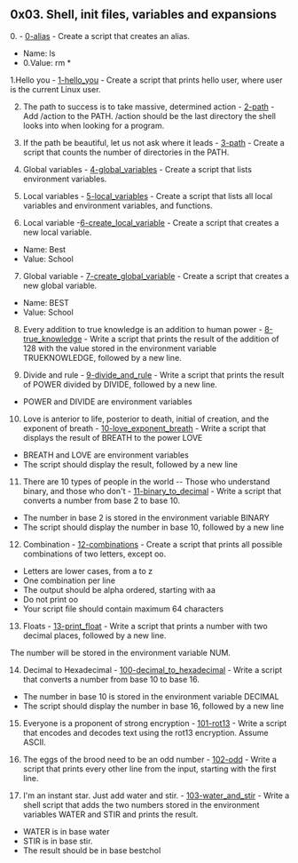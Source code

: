 ## 0x03. Shell, init files, variables and expansions

0.<o> - [0-alias](./0-alias) - Create a script that creates an alias.
 - Name: ls
 - 0.<o>Value: rm *

1.Hello you - [1-hello_you](./1-hello_you) - Create a script that prints hello user, where user is the current Linux user.

2. The path to success is to take massive, determined action - [2-path](./2-path) - Add /action to the PATH. /action should be the last directory the shell looks into when looking for a program.

3. If the path be beautiful, let us not ask where it leads - [3-path](./3-path) - Create a script that counts the number of directories in the PATH.

4. Global variables - [4-global_variables](./4-global_variables) - Create a script that lists environment variables.

5. Local variables - [5-local_variables](./5-local_variables) - Create a script that lists all local variables and environment variables, and functions.

6. Local variable -[6-create_local_variable](./6-create_local_variable) - Create a script that creates a new local variable.

 - Name: Best
 - Value: School

7. Global variable - [7-create_global_variable](./7-create_global_variable) - Create a script that creates a new global variable.

 - Name: BEST
 - Value: School

8. Every addition to true knowledge is an addition to human power - [8-true_knowledge](./8-true_knowledge) - Write a script that prints the result of the addition of 128 with the value stored in the environment variable TRUEKNOWLEDGE, followed by a new line.

9. Divide and rule - [9-divide_and_rule](./9-divide_and_rule) - Write a script that prints the result of POWER divided by DIVIDE, followed by a new line.

 - POWER and DIVIDE are environment variables

10. Love is anterior to life, posterior to death, initial of creation, and the exponent of breath - [10-love_exponent_breath](./10-love_exponent_breath) - Write a script that displays the result of BREATH to the power LOVE

 - BREATH and LOVE are environment variables
 - The script should display the result, followed by a new line

11. There are 10 types of people in the world -- Those who understand binary, and those who don't - [11-binary_to_decimal](./11-binary_to_decimal) - Write a script that converts a number from base 2 to base 10.

 - The number in base 2 is stored in the environment variable BINARY
 - The script should display the number in base 10, followed by a new line

12. Combination - [12-combinations](./12-combinations) - Create a script that prints all possible combinations of two letters, except oo.

 - Letters are lower cases, from a to z
 - One combination per line
 - The output should be alpha ordered, starting with aa
 - Do not print oo
 - Your script file should contain maximum 64 characters

13. Floats - [13-print_float](./13-print_float) - Write a script that prints a number with two decimal places, followed by a new line.

The number will be stored in the environment variable NUM.

14. Decimal to Hexadecimal - [100-decimal_to_hexadecimal](./100-decimal_to_hexadecimal) - Write a script that converts a number from base 10 to base 16.

 - The number in base 10 is stored in the environment variable DECIMAL
 - The script should display the number in base 16, followed by a new line

15. Everyone is a proponent of strong encryption - [101-rot13](./101-rot13) - Write a script that encodes and decodes text using the rot13 encryption. Assume ASCII.

16. The eggs of the brood need to be an odd number - [102-odd](./102-odd) - Write a script that prints every other line from the input, starting with the first line.

17. I'm an instant star. Just add water and stir. - [103-water_and_stir](./103-water_and_stir) - Write a shell script that adds the two numbers stored in the environment variables WATER and STIR and prints the result.

 - WATER is in base water
 - STIR is in base stir.
 - The result should be in base bestchol
